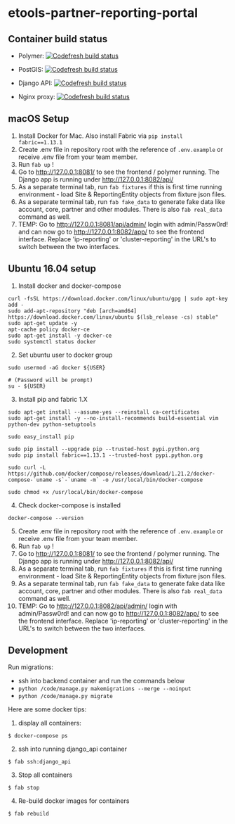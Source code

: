 # etools-partner-reporting-portal

## Container build status
* Polymer: [![Codefresh build status]( https://g.codefresh.io/api/badges/build?repoOwner=unicef&repoName=etools-partner-reporting-portal&branch=develop&pipelineName=polymer&accountName=unicef&type=cf-1)]( https://g.codefresh.io/repositories/unicef/etools-partner-reporting-portal/builds?filter=trigger:build;branch:develop;service:58d57dc1d28e8f0100907a76~polymer)

* PostGIS: [![Codefresh build status]( https://g.codefresh.io/api/badges/build?repoOwner=unicef&repoName=etools-partner-reporting-portal&branch=develop&pipelineName=db&accountName=unicef&type=cf-1)]( https://g.codefresh.io/repositories/unicef/etools-partner-reporting-portal/builds?filter=trigger:build;branch:develop;service:58d57dc1d28e8f0100907a75~db)

* Django API: [![Codefresh build status]( https://g.codefresh.io/api/badges/build?repoOwner=unicef&repoName=etools-partner-reporting-portal&branch=develop&pipelineName=django_api&accountName=unicef&type=cf-1)]( https://g.codefresh.io/repositories/unicef/etools-partner-reporting-portal/builds?filter=trigger:build;branch:develop;service:58d57dc1d28e8f0100907a74~django_api)

* Nginx proxy: [![Codefresh build status]( https://g.codefresh.io/api/badges/build?repoOwner=unicef&repoName=etools-partner-reporting-portal&branch=develop&pipelineName=proxy&accountName=unicef&type=cf-1)]( https://g.codefresh.io/repositories/unicef/etools-partner-reporting-portal/builds?filter=trigger:build;branch:develop;service:58d57dc1fa94a00100a3096c~proxy)

## macOS Setup
1. Install Docker for Mac. Also install Fabric via `pip install fabric==1.13.1`
2. Create .env file in repository root with the reference of `.env.example` or receive .env file from your team member.
3. Run `fab up` !
4. Go to http://127.0.0.1:8081/ to see the frontend / polymer running. The Django app is running under http://127.0.0.1:8082/api/
5. As a separate terminal tab, run `fab fixtures` if this is first time running environment - load Site & ReportingEntity objects from fixture json files.
6. As a separate terminal tab, run `fab fake_data` to generate fake data like account, core, partner and other modules. There is also `fab real_data` command as well.
7. TEMP: Go to http://127.0.0.1:8081/api/admin/ login with admin/Passw0rd! and can now go to http://127.0.0.1:8082/app/ to see the frontend interface. Replace 'ip-reporting' or 'cluster-reporting' in the URL's to switch between the two interfaces.

## Ubuntu 16.04 setup
1. Install docker and docker-compose
```
curl -fsSL https://download.docker.com/linux/ubuntu/gpg | sudo apt-key add -
sudo add-apt-repository "deb [arch=amd64] https://download.docker.com/linux/ubuntu $(lsb_release -cs) stable"
sudo apt-get update -y
apt-cache policy docker-ce
sudo apt-get install -y docker-ce
sudo systemctl status docker
```

2. Set ubuntu user to docker group
```
sudo usermod -aG docker ${USER}

# (Password will be prompt)
su - ${USER}
```

3. Install pip and fabric 1.X
```
sudo apt-get install --assume-yes --reinstall ca-certificates
sudo apt-get install -y --no-install-recommends build-essential vim python-dev python-setuptools

sudo easy_install pip

sudo pip install --upgrade pip --trusted-host pypi.python.org
sudo pip install fabric==1.13.1 --trusted-host pypi.python.org

sudo curl -L https://github.com/docker/compose/releases/download/1.21.2/docker-compose-`uname -s`-`uname -m` -o /usr/local/bin/docker-compose

sudo chmod +x /usr/local/bin/docker-compose
```

4. Check docker-compose is installed
```
docker-compose --version
```

5. Create .env file in repository root with the reference of `.env.example` or receive .env file from your team member.
6. Run `fab up` !
7. Go to http://127.0.0.1:8081/ to see the frontend / polymer running. The Django app is running under http://127.0.0.1:8082/api/
8. As a separate terminal tab, run `fab fixtures` if this is first time running environment - load Site & ReportingEntity objects from fixture json files.
9. As a separate terminal tab, run `fab fake_data` to generate fake data like account, core, partner and other modules. There is also `fab real_data` command as well.
10. TEMP: Go to http://127.0.0.1:8082/api/admin/ login with admin/Passw0rd! and can now go to http://127.0.0.1:8082/app/ to see the frontend interface. Replace 'ip-reporting' or 'cluster-reporting' in the URL's to switch between the two interfaces.

## Development
Run migrations:

*  ssh into backend container and run the commands below
*  `python /code/manage.py makemigrations --merge --noinput`
*  `python /code/manage.py migrate`



Here are some docker tips:
   1. display all containers:
   ```
   $ docker-compose ps
   ```
   2. ssh into running django_api container
   ```
   $ fab ssh:django_api
   ```
   3. Stop all containers
   ```
   $ fab stop
   ```
   4. Re-build docker images for containers
   ```
   $ fab rebuild
   ```

